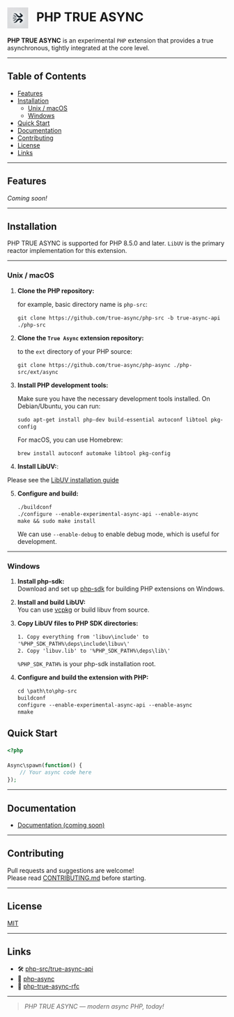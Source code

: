 # <img src="true-async-logo.png" alt="PHP TRUE ASYNC Logo" height="48" style="vertical-align: middle; margin-right: 12px;" /> PHP TRUE ASYNC

**PHP TRUE ASYNC** is an experimental `PHP` extension that provides a true asynchronous, 
tightly integrated at the core level.

---

## Table of Contents

- [Features](#features)
- [Installation](#installation)
    - [Unix / macOS](#unix--macos)
    - [Windows](#windows)
- [Quick Start](#quick-start)
- [Documentation](#documentation)
- [Contributing](#contributing)
- [License](#license)
- [Links](#links)

---

## Features

*Coming soon!*

---

## Installation

PHP TRUE ASYNC is supported for PHP 8.5.0 and later.
`LibUV` is the primary reactor implementation for this extension.

---

### Unix / macOS

1. **Clone the PHP repository:**

    for example, basic directory name is `php-src`:

   ```
   git clone https://github.com/true-async/php-src -b true-async-api ./php-src
   ```

2. **Clone the `True Async` extension repository:**

    to the `ext` directory of your PHP source:

    ```
    git clone https://github.com/true-async/php-async ./php-src/ext/async
    ```

3. **Install PHP development tools:**

    Make sure you have the necessary development tools installed. On Debian/Ubuntu, you can run:
    
    ```
    sudo apt-get install php-dev build-essential autoconf libtool pkg-config
    ```
    
    For macOS, you can use Homebrew:
    
    ```
    brew install autoconf automake libtool pkg-config
    ```

4. **Install LibUV:**:
   
Please see the [LibUV installation guide](https://github.com/libuv/libuv)

5. **Configure and build:**

   ```
   ./buildconf
   ./configure --enable-experimental-async-api --enable-async
   make && sudo make install
   ```

   We can use `--enable-debug` to enable debug mode, which is useful for development.

---

### Windows

1. **Install php-sdk:**  
   Download and set up [php-sdk](https://wiki.php.net/internals/windows/stepbystepbuild_sdk_2) for building PHP extensions on Windows.

2. **Install and build LibUV:**  
   You can use [vcpkg](https://github.com/microsoft/vcpkg) or build libuv from source.

3. **Copy LibUV files to PHP SDK directories:**

   ```
   1. Copy everything from 'libuv\include' to '%PHP_SDK_PATH%\deps\include\libuv\'
   2. Copy 'libuv.lib' to '%PHP_SDK_PATH%\deps\lib\'
   ```
   `%PHP_SDK_PATH%` is your php-sdk installation root.

4. **Configure and build the extension with PHP:**

   ```
   cd \path\to\php-src
   buildconf
   configure --enable-experimental-async-api --enable-async
   nmake
   ```

## Quick Start

```php
<?php

Async\spawn(function() {
    // Your async code here
});
```

---

## Documentation

- [Documentation (coming soon)](https://github.com/true-async/php-async-docs)

---

## Contributing

Pull requests and suggestions are welcome!  
Please read [CONTRIBUTING.md](CONTRIBUTING.md) before starting.

---

## License

[MIT](LICENSE)

---

## Links

- 🛠️ [php-src/true-async-api](https://github.com/true-async/php-src)
- 🔌 [php-async](https://github.com/true-async/php-async)
- 📄 [php-true-async-rfc](https://github.com/true-async/php-true-async-rfc)

---

> _PHP TRUE ASYNC — modern async PHP, today!_

